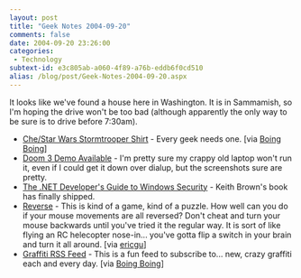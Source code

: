```yaml
---
layout: post
title: "Geek Notes 2004-09-20"
comments: false
date: 2004-09-20 23:26:00
categories:
 - Technology
subtext-id: e3c805ab-a060-4f89-a76b-eddb6f0cd510
alias: /blog/post/Geek-Notes-2004-09-20.aspx
---
```



It looks like we've found a house here in Washington. It is in Sammamish, so I'm hoping the drive won't be too bad (although apparently the only way to be sure is to drive before 7:30am).

  * [Che/Star Wars Stormtrooper Shirt](http://www.urbanmedium.com/thread.htm#) - Every geek needs one. [via [Boing Boing](http://www.boingboing.net/2004/09/19/chestar_wars_stormtr.html)]
  * [Doom 3 Demo Available](http://www.3dgamers.com/games/doom3/#filelist) - I'm pretty sure my crappy old laptop won't run it, even if I could get it down over dialup, but the screenshots sure are pretty.
  * [The .NET Developer's Guide to Windows Security](http://pluralsight.com/blogs/keith/archive/2004/09/20/2346.aspx) - Keith Brown's book has finally shipped.
  * [Reverse](http://www.scenta.co.uk/reverse/) - This is kind of a game, kind of a puzzle. How well can you do if your mouse movements are all reversed? Don't cheat and turn your mouse backwards until you've tried it the regular way. It is sort of like flying an RC helecopter nose-in... you've gotta flip a switch in your brain and turn it all around. [via [ericgu](http://blogs.msdn.com/ericgu/archive/2004/09/20/231918.aspx)]
  * [Graffiti RSS Feed](http://www.flickr.com/services/feeds/photos_public.gne?tags=graffiti&format=atom_03) - This is a fun feed to subscribe to... new, crazy graffiti each and every day. [via [Boing Boing](http://www.boingboing.net/2004/09/19/anime_mural_in_montr.html)]
